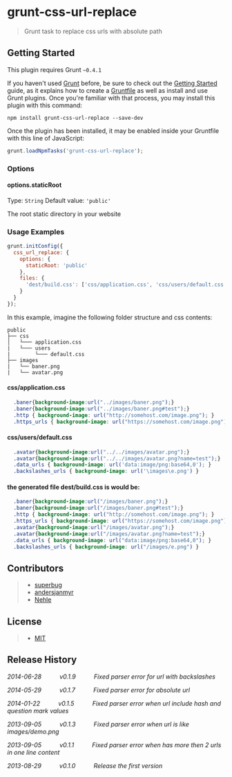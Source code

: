 # grunt-css-url-replace

> Grunt task to replace css urls with absolute path

## Getting Started
This plugin requires Grunt `~0.4.1`

If you haven't used [Grunt](http://gruntjs.com/) before, be sure to check out the [Getting Started](http://gruntjs.com/getting-started) guide, as it explains how to create a [Gruntfile](http://gruntjs.com/sample-gruntfile) as well as install and use Grunt plugins. Once you're familiar with that process, you may install this plugin with this command:

```shell
npm install grunt-css-url-replace --save-dev
```

Once the plugin has been installed, it may be enabled inside your Gruntfile with this line of JavaScript:

```js
grunt.loadNpmTasks('grunt-css-url-replace');
```

### Options

#### options.staticRoot
Type: `String`
Default value: `'public'`

The root static directory in your website

### Usage Examples

```js
grunt.initConfig({
  css_url_replace: {
    options: {
      staticRoot: 'public'
    },
    files: {
      'dest/build.css': ['css/application.css', 'css/users/default.css']
    }
  }
});
```

In this example, imagine the following folder structure and css contents:

```
public
├── css
│   └─── application.css
|   └─── users
|        └─── default.css
├── images
|   └── baner.png
|   └── avatar.png
```

#### css/application.css
```css
  .baner{background-image:url("../images/baner.png");}
  .baner{background-image:url("../images/baner.png#test");}
  .http { background-image: url("http://somehost.com/image.png"); }
  .https_urls { background-image: url("https://somehost.com/image.png"); }
```

#### css/users/default.css
```css
  .avatar{background-image:url("../../images/avatar.png");}
  .avatar{background-image:url("../../images/avatar.png?name=test");}
  .data_urls { background-image: url('data:image/png:base64,0'); }
  .backslashes_urls { background-image: url('\images\e.png') }
```

#### the generated file dest/build.css is would be:
```css
  .baner{background-image:url("/images/baner.png");}
  .baner{background-image:url("/images/baner.png#test");}
  .http { background-image: url("http://somehost.com/image.png"); }
  .https_urls { background-image: url("https://somehost.com/image.png"); }
  .avatar{background-image:url("/images/avatar.png");}
  .avatar{background-image:url("/images/avatar.png?name=test");}
  .data_urls { background-image: url("data:image/png:base64,0"); }
  .backslashes_urls { background-image: url("/images/e.png") }
```

## Contributors
>- [superbug](https://github.com/superbug)
>- [andersjanmyr](https://github.com/andersjanmyr)
>- [Nehle](https://github.com/Nehle)

## License
>- [MIT](https://github.com/nanjingboy/grunt-css-url-replace/blob/master/LICENSE-MIT)

## Release History
_2014-06-28   v0.1.9   Fixed parser error for url with backslashes_

_2014-05-29   v0.1.7   Fixed parser error for absolute url_

_2014-01-22   v0.1.5   Fixed parser error when url include hash and question mark values_

_2013-09-05   v0.1.3   Fixed parser error when url is like images/demo.png_

_2013-09-05   v0.1.1   Fixed parser error when has more then 2 urls in one line content_

_2013-08-29   v0.1.0   Release the first version_